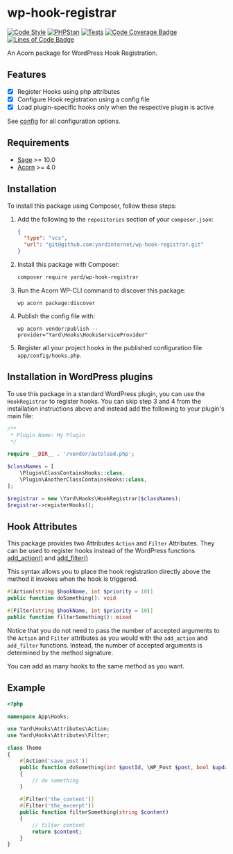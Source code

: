 # wp-hook-registrar

[![Code Style](https://github.com/yardinternet/hooks/actions/workflows/format-php.yml/badge.svg?no-cache)](https://github.com/yardinternet/hooks/actions/workflows/format-php.yml)
[![PHPStan](https://github.com/yardinternet/hooks/actions/workflows/phpstan.yml/badge.svg?no-cache)](https://github.com/yardinternet/hooks/actions/workflows/phpstan.yml)
[![Tests](https://github.com/yardinternet/hooks/actions/workflows/run-tests.yml/badge.svg?no-cache)](https://github.com/yardinternet/hooks/actions/workflows/run-tests.yml)
[![Code Coverage Badge](https://github.com/yardinternet/hooks/blob/badges/coverage.svg)](https://github.com/yardinternet/hooks/actions/workflows/badges.yml)
[![Lines of Code Badge](https://github.com/yardinternet/hooks/blob/badges/lines-of-code.svg)](https://github.com/yardinternet/hooks/actions/workflows/badges.yml)

An Acorn package for WordPress Hook Registration.

## Features

- [x] Register Hooks using php attributes
- [x] Configure Hook registration using a config file
- [x] Load plugin-specific hooks only when the respective plugin is active

See [config](./config/hooks.php) for all configuration options.

## Requirements

- [Sage](https://github.com/roots/sage) >= 10.0
- [Acorn](https://github.com/roots/acorn) >= 4.0

## Installation

To install this package using Composer, follow these steps:

1. Add the following to the `repositories` section of your `composer.json`:

    ```json
    {
      "type": "vcs",
      "url": "git@github.com:yardinternet/wp-hook-registrar.git"
    }
    ```

2. Install this package with Composer:

    ```sh
    composer require yard/wp-hook-registrar
    ```

3. Run the Acorn WP-CLI command to discover this package:

    ```shell
    wp acorn package:discover
    ```

4. Publish the config file with:

   ```shell
   wp acorn vendor:publish --provider="Yard\Hooks\HooksServiceProvider"
   ```

5. Register all your project hooks in the published configuration file `app/config/hooks.php`.

## Installation in WordPress plugins

To use this package in a standard WordPress plugin, you can use the `HookRegistrar` to register hooks.
You can skip step 3 and 4 from the installation instructions above and instead add the following to your plugin's
main file:

```php
/**
 * Plugin Name: My Plugin
 */

require __DIR__ . '/vendor/autoload.php';

$classNames = [
    \Plugin\ClassContainsHooks::class,
    \Plugin\AnotherClassContainsHooks::class,
];

$registrar = new \Yard\Hooks\HookRegistrar($classNames);
$registrar->registerHooks();
```

## Hook Attributes

This package provides two Attributes `Action` and `Filter` Attributes. They can be used to register hooks instead of the
WordPress functions [add_action()](https://developer.wordpress.org/reference/functions/add_action/) and [add_filter()](https://developer.wordpress.org/reference/functions/add_filter/)

This syntax allows you to place the hook registration directly above the method it invokes when the hook is triggered.

```php
#[Action(string $hookName, int $priority = 10)]
public function doSomething(): void
```

```php
#[Filter(string $hookName, int $priority = 10)]
public function filterSomething(): mixed
```

Notice that you do not need to pass the number of accepted arguments to the `Action` and `Filter` attributes as you would
with the `add_action` and `add_filter` functions. Instead, the number of accepted arguments is determined by the method
signature.

You can add as many hooks to the same method as you want.

## Example

```php
<?php

namespace App\Hooks;

use Yard\Hooks\Attributes\Action;
use Yard\Hooks\Attributes\Filter;

class Theme
{
    #[Action('save_post')]
    public function doSomething(int $postId, \WP_Post $post, bool $update): string
    {
        // do something
    }

    #[Filter('the_content')]
    #[Filter('the_excerpt')]
    public function filterSomething(string $content)
    {
        // filter content
        return $content;
    }
}
```
